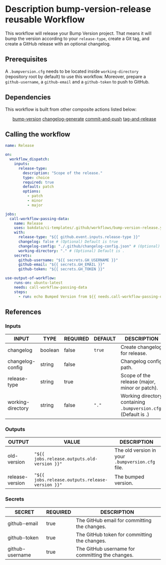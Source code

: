 <h1>Description bump-version-release reusable Workflow</h1>

This workflow will release your Bump Version project. That means it will bump the version according to your <code>release-type</code>, create a Git tag, and create a GitHub release with an optional changelog.

<h2>Prerequisites</h2>

A <code>.bumpversion.cfg</code> needs to be located inside <code>working-directory</code> (repository root by default) to use this workflow.
Moreover, prepare a <code>github-username</code>, a <code>github-email</code> and a <code>github-token</code> to push to GitHub.

<h2>Dependencies</h2>

This workflow is built from other composite actions listed below:

<ul>
<a href="https://github.com/bakdata/ci-templates/tree/main/actions/bump-version">bump-version</a>
<a href="https://github.com/bakdata/ci-templates/tree/main/actions/changelog-generate">changelog-generate</a>
<a href="https://github.com/bakdata/ci-templates/tree/main/actions/commit-and-push">commit-and-push</a>
<a href="https://github.com/bakdata/ci-templates/tree/main/actions/tag-and-release">tag-and-release</a>
</ul>

<h2>Calling the workflow</h2>

```yaml
name: Release

on:
  workflow_dispatch:
    inputs:
      release-type:
        description: "Scope of the release."
        type: choice
        required: true
        default: patch
        options:
          - patch
          - minor
          - major

jobs:
  call-workflow-passing-data:
    name: Release
    uses: bakdata/ci-templates/.github/workflows/bump-version-release.yaml@main
    with:
      release-type: "${{ github.event.inputs.release-type }}"
      changelog: false # (Optional) Default is true
      changelog-config: "./.github/changelog-config.json" # (Optional)
      working-directory: "." # (Optional) Default is .
    secrets:
      github-username: "${{ secrets.GH_USERNAME }}"
      github-email: "${{ secrets.GH_EMAIL }}"
      github-token: "${{ secrets.GH_TOKEN }}"

use-output-of-workflow:
    runs-on: ubuntu-latest
    needs: call-workflow-passing-data
    steps:
      - run: echo Bumped Version from ${{ needs.call-workflow-passing-data.outputs.old-version }} to ${{ needs.call-workflow-passing-data.outputs.release-version }}
```

<h2>References</h2>

<h3>Inputs</h3>

<!-- AUTO-DOC-INPUT:START - Do not remove or modify this section -->

|       INPUT       |  TYPE   | REQUIRED | DEFAULT |                           DESCRIPTION                           |
|-------------------|---------|----------|---------|-----------------------------------------------------------------|
|     changelog     | boolean |  false   | <code>true</code>  |                  Create changelog for release.                  |
| changelog-config  | string  |  false   |         |                     Changelog config path.                      |
|   release-type    | string  |   true   |         |          Scope of the release (major, minor or patch).          |
| working-directory | string  |  false   |  <code>"."</code>  | Working directory containing <code>.bumpversion.cfg</code>. (Default is .) |

<!-- AUTO-DOC-INPUT:END -->

<h3>Outputs</h3>

<!-- AUTO-DOC-OUTPUT:START - Do not remove or modify this section -->

|     OUTPUT      |                      VALUE                      |                   DESCRIPTION                    |
|-----------------|-------------------------------------------------|--------------------------------------------------|
|   old-version   |   <code>"${{ jobs.release.outputs.old-version }}"</code>   | The old version in your <code>.bumpversion.cfg</code> file. |
| release-version | <code>"${{ jobs.release.outputs.release-version }}"</code> |               The bumped version.                |

<!-- AUTO-DOC-OUTPUT:END -->

<h3>Secrets</h3>

<!-- AUTO-DOC-SECRETS:START - Do not remove or modify this section -->

|     SECRET      | REQUIRED |                   DESCRIPTION                   |
|-----------------|----------|-------------------------------------------------|
|  github-email   |   true   |  The GitHub email for committing the changes.   |
|  github-token   |   true   |  The GitHub token for committing the changes.   |
| github-username |   true   | The GitHub username for committing the changes. |

<!-- AUTO-DOC-SECRETS:END -->
